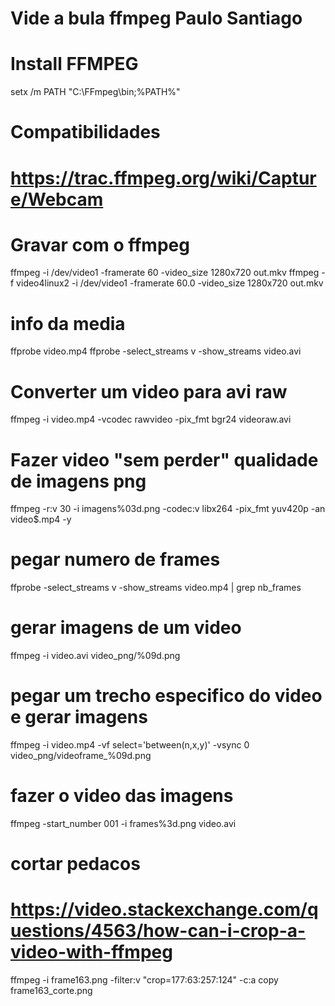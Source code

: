 # Vide a bula ffmpeg Paulo Santiago

# Install FFMPEG
setx /m PATH "C:\FFmpeg\bin;%PATH%"

# Compatibilidades
# https://trac.ffmpeg.org/wiki/Capture/Webcam

# Gravar com o ffmpeg
ffmpeg -i /dev/video1 -framerate 60 -video_size 1280x720 out.mkv
ffmpeg -f video4linux2 -i /dev/video1 -framerate 60.0 -video_size 1280x720 out.mkv

# info da media
ffprobe video.mp4
ffprobe -select_streams v -show_streams video.avi

# Converter um video para avi raw
ffmpeg -i video.mp4 -vcodec rawvideo -pix_fmt bgr24 videoraw.avi

# Fazer video "sem perder" qualidade de imagens png
ffmpeg -r:v 30 -i imagens%03d.png -codec:v libx264 -pix_fmt yuv420p -an video$.mp4 -y

# pegar numero de frames
ffprobe -select_streams v -show_streams video.mp4 | grep nb_frames

# gerar imagens de um video
ffmpeg -i video.avi video_png/%09d.png

# pegar um trecho especifico do video e gerar imagens
ffmpeg -i video.mp4 -vf select='between(n\,x\,y)' -vsync 0 video_png/videoframe_%09d.png

# fazer o video das imagens
ffmpeg -start_number 001 -i frames%3d.png video.avi

# cortar pedacos
# https://video.stackexchange.com/questions/4563/how-can-i-crop-a-video-with-ffmpeg
ffmpeg -i frame163.png -filter:v "crop=177:63:257:124" -c:a copy frame163_corte.png